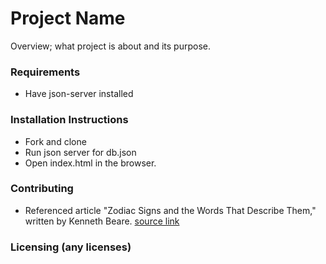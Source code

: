 # Project Name
Overview; what project is about and its purpose.

### Requirements
* Have json-server installed

### Installation Instructions
* Fork and clone
* Run json server for db.json
* Open index.html in the browser.

### Contributing
* Referenced article "Zodiac Signs and the Words That Describe Them," written by Kenneth Beare. [source link]((https://www.thoughtco.com/zodiac-personality-4122956))

### Licensing (any licenses)